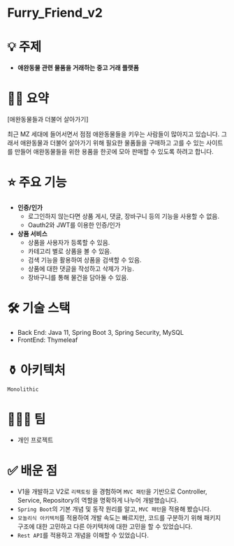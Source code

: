 # Furry_Friend_v2

# 💡 주제
- **애완동물 관련 물품을 거래하는 중고 거래 플랫폼**

# ✍🏻 요약

[애완동물들과 더불어 살아가기]

 최근 MZ 세대에 들어서면서 점점 애완동물들을 키우는 사람들이 많아지고 있습니다. 그래서 애완동물과 더불어 살아가기 위해 필요한 물품들을 구매하고 고를 수 있는 사이트를 만들어 애완동물들을 위한 용품을 한곳에 모아 판매할 수 있도록 하려고 합니다.

# ⭐ 주요 기능
- **인증/인가**
    - 로그인하지 않는다면 상품 게시, 댓글, 장바구니 등의 기능을 사용할 수 없음.
    - Oauth2와 JWT를 이용한 인증/인가
- **상품 서비스**
    - 상품을 사용자가 등록할 수 있음.
    - 카테고리 별로 상품을 볼 수 있음.
    - 검색 기능을 활용하여 상품을 검색할 수 있음.
    - 상품에 대한 댓글을 작성하고 삭제가 가능.
    - 장바구니를 통해 물건을 담아둘 수 있음.

# 🛠️  기술 스택
- Back End: Java 11, Spring Boot 3, Spring Security, MySQL
- FrontEnd: Thymeleaf

# ⚱️ 아키텍처
`Monolithic`

# 👨🏻‍💻 팀
- 개인 프로젝트

# ✅ 배운 점
- V1을 개발하고 V2로 `리팩토링` 을 경험하며 `MVC 패턴`을 기반으로 Controller, Service, Repository의 역할을 명확하게 나누어 개발했습니다.
- `Spring Boot`의 기본 개념 및 동작 원리를 알고, `MVC 패턴`을 적용해 봤습니다.
- `모놀리식 아키텍처`를 적용하여 개발 속도는 빠르지만, 코드를 구분하기 위해 패키지 구조에 대한 고민하고 다른 아키텍처에 대한 고민을 할 수 있었습니다.
- `Rest API`를 적용하고 개념을 이해할 수 있었습니다.
